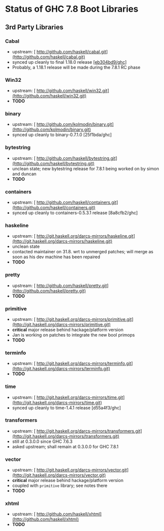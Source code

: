 # Status of GHC 7.8 Boot Libraries


## 3rd Party Libraries


### Cabal


- upstream: [
  http://github.com/haskell/cabal.git](http://github.com/haskell/cabal.git)
- synced up cleanly to final 1.18.0 release [\[eb304bd9/ghc\]](/trac/ghc/changeset/eb304bd9/ghc)
- Probably, a 1.18.1 release will be made during the 7.8.1 RC phase

### Win32


- upstream: [
  http://github.com/haskell/win32.git](http://github.com/haskell/win32.git)
- **TODO**

### binary


- upstream: [
  http://github.com/kolmodin/binary.git](http://github.com/kolmodin/binary.git)
- synced up cleanly to binary-0.7.1.0 \[25f1bda/ghc\]

### bytestring


- upstream: [
  http://github.com/haskell/bytestring.git](http://github.com/haskell/bytestring.git)
- unclean state; new bytestring release for 7.8.1 being worked on by simon and duncan
- **TODO**

### containers


- upstream: [
  http://github.com/haskell/containers.git](http://github.com/haskell/containers.git)
- synced up cleanly to containers-0.5.3.1 release \[8a8cfb2/ghc\]

### haskeline


- upstream: [
  http://git.haskell.org/darcs-mirrors/haskeline.git](http://git.haskell.org/darcs-mirrors/haskeline.git)
- unclean state
- contacted maintainer on 31.8. wrt to unmerged patches; will merge as soon as his dev machine has been repaired
- **TODO**

### pretty


- upstream: [
  http://github.com/haskell/pretty.git](http://github.com/haskell/pretty.git)
- **TODO**

### primitive


- upstream: [
  http://git.haskell.org/darcs-mirrors/primitive.git](http://git.haskell.org/darcs-mirrors/primitive.git)
- **critical** major release behind hackage/platform version
- Jan is working on patches to integrate the new bool primops
- **TODO**

### terminfo


- upstream: [
  http://git.haskell.org/darcs-mirrors/terminfo.git](http://git.haskell.org/darcs-mirrors/terminfo.git)
- **TODO**

### time


- upstream: [
  http://git.haskell.org/darcs-mirrors/time.git](http://git.haskell.org/darcs-mirrors/time.git)
- synced up cleanly to time-1.4.1 release \[d55a4f3/ghc\]

### transformers


- upstream: [
  http://git.haskell.org/darcs-mirrors/transformers.git](http://git.haskell.org/darcs-mirrors/transformers.git)
- still at 0.3.0.0 since GHC 7.6.3
- asked upstream; shall remain at 0.3.0.0 for GHC 7.8.1

### vector


- upstream: [
  http://git.haskell.org/darcs-mirrors/vector.git](http://git.haskell.org/darcs-mirrors/vector.git)
- **critical** major release behind hackage/platform version
- coupled with `primitive` library; see notes there
- **TODO**

### xhtml


- upstream: [ http://github.com/haskell/xhtml](http://github.com/haskell/xhtml)
- **TODO**
